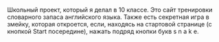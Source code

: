 Школьный проект, который я делал в 10 классе. Это сайт тренировки словарного запаса английского языка. Также есть секретная игра в змейку, которая откроется, если, находясь на стартовой странице (с кнопкой Start посередине), нажать подряд кнопки букв s n a k e.
